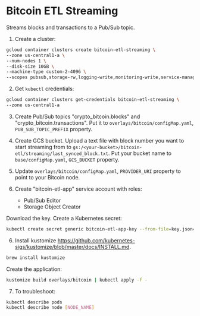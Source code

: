 # Bitcoin ETL Streaming

Streams blocks and transactions to a Pub/Sub topic.

1. Create a cluster:

```bash
gcloud container clusters create bitcoin-etl-streaming \
--zone us-central1-a \
--num-nodes 1 \
--disk-size 10GB \
--machine-type custom-2-4096 \
--scopes pubsub,storage-rw,logging-write,monitoring-write,service-management,service-control,trace
```

2. Get `kubectl` credentials:

```bash
gcloud container clusters get-credentials bitcoin-etl-streaming \
--zone us-central1-a
```

3. Create Pub/Sub topics "crypto_bitcoin.blocks" and "crypto_bitcoin.transactions". 
Put it to `overlays/bitcoin/configMap.yaml`, `PUB_SUB_TOPIC_PREFIX` property.

4. Create GCS bucket. Upload a text file with block number you want to start streaming from to 
`gs:/<your-bucket>/bitcoin-etl/streaming/last_synced_block.txt`.
Put your bucket name to `base/configMap.yaml`, `GCS_BUCKET` property.

5. Update `overlays/bitcoin/configMap.yaml`, `PROVIDER_URI` property to point to your Bitcoin node.

5. Create "bitcoin-etl-app" service account with roles:
    - Pub/Sub Editor
    - Storage Object Creator

Download the key. Create a Kubernetes secret:

```bash
kubectl create secret generic bitcoin-etl-app-key --from-file=key.json=$HOME/Downloads/key.json
```

6. Install kustomize https://github.com/kubernetes-sigs/kustomize/blob/master/docs/INSTALL.md. 

```bash
brew install kustomize
```

Create the application:

```bash
kustomize build overlays/bitcoin | kubectl apply -f -
```

7. To troubleshoot:

```bash
kubectl describe pods
kubectl describe node [NODE_NAME]
```